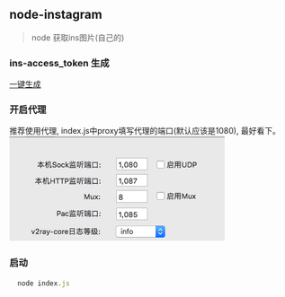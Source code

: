 ## node-instagram
> node 获取ins图片(自己的)
### ins-access_token 生成
  [一键生成](https://instagram.pixelunion.net/)
### 开启代理
  推荐使用代理, index.js中proxy填写代理的端口(默认应该是1080), 最好看下。
  ![1](./images/WX20191107-112443.png)
### 启动
  ```js
    node index.js
  ```  